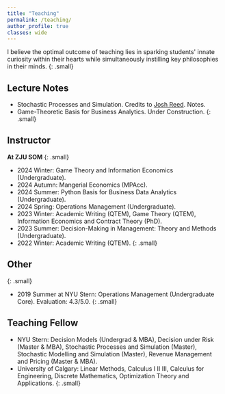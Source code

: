 ```yaml
---
title: "Teaching"
permalink: /teaching/
author_profile: true
classes: wide
---
```


I believe the optimal outcome of teaching lies in sparking students' innate curiosity within their hearts while simultaneously instilling key philosophies in their minds.
{: .small}

## Lecture Notes
  * Stochastic Processes and Simulation. Credits to <a href="http://people.stern.nyu.edu/jreed/">Josh Reed</a>. Notes.
  * Game-Theoretic Basis for Business Analytics. Under Construction. 
{: .small}

## Instructor
<b>At ZJU SOM</b>
{: .small}
  * 2024 Winter: Game Theory and Information Economics (Undergraduate).
  * 2024 Autumn: Mangerial Economics (MPAcc).
  * 2024 Summer: Python Basis for Business Data Analytics (Undergraduate).
  * 2024 Spring: Operations Management (Undergraduate).
  * 2023 Winter: Academic Writing (QTEM), Game Theory (QTEM), Information Economics and Contract Theory (PhD).
  * 2023 Summer: Decision-Making in Management: Theory and Methods (Undergraduate).
  * 2022 Winter: Academic Writing (QTEM).
{: .small}
## Other
{: .small}
  * 2019 Summer at NYU Stern: Operations Management (Undergraduate Core). Evaluation: 4.3/5.0.
{: .small}

## Teaching Fellow
  * NYU Stern: Decision Models (Undergrad & MBA), Decision under Risk (Master & MBA), Stochastic Processes and Simulation (Master), Stochastic Modelling and Simulation (Master), Revenue Management and Pricing (Master & MBA).
  * University of Calgary: Linear Methods, Calculus I II III, Calculus for Engineering, Discrete Mathematics, Optimization Theory and Applications.
{: .small}
